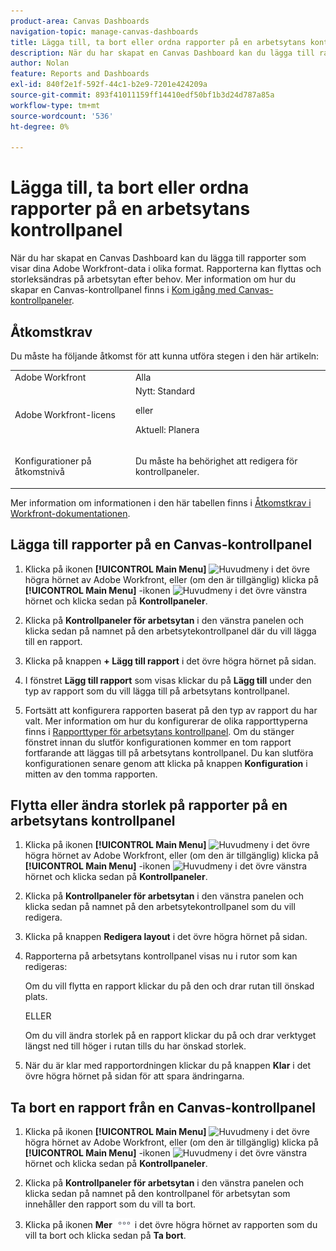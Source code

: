 ```yaml
---
product-area: Canvas Dashboards
navigation-topic: manage-canvas-dashboards
title: Lägga till, ta bort eller ordna rapporter på en arbetsytans kontrollpanel
description: När du har skapat en Canvas Dashboard kan du lägga till rapporter som visar dina Adobe Workfront-data i olika format. Rapporterna kan flyttas och storleksändras på arbetsytan efter behov.
author: Nolan
feature: Reports and Dashboards
exl-id: 840f2e1f-592f-44c1-b2e9-7201e424209a
source-git-commit: 893f41011159ff14410edf50bf1b3d24d787a85a
workflow-type: tm+mt
source-wordcount: '536'
ht-degree: 0%

---
```


# Lägga till, ta bort eller ordna rapporter på en arbetsytans kontrollpanel

När du har skapat en Canvas Dashboard kan du lägga till rapporter som visar dina Adobe Workfront-data i olika format. Rapporterna kan flyttas och storleksändras på arbetsytan efter behov. Mer information om hur du skapar en Canvas-kontrollpanel finns i [Kom igång med Canvas-kontrollpaneler](/help/quicksilver/reports-and-dashboards/canvas-dashboards/manage-canvas-dashboards/get-started-canvas-dashboards.md).

## Åtkomstkrav

Du måste ha följande åtkomst för att kunna utföra stegen i den här artikeln:

<table style="table-layout:auto"> 
 <col> 
 <col> 
 <tbody> 
  <tr> 
   <td role="rowheader">Adobe Workfront</td> 
   <td>Alla</td> 
  </tr> 
  <tr> 
   <td role="rowheader">Adobe Workfront-licens</td> 
   <td>Nytt: Standard
   <p>eller</p>
   <p>Aktuell: Planera</p></td> 
  </tr> 
  <tr> 
   <td role="rowheader">Konfigurationer på åtkomstnivå</td> 
   <td> <p>Du måste ha behörighet att redigera för kontrollpaneler.</p></td> 
  </tr> 
 </tbody> 
</table>

Mer information om informationen i den här tabellen finns i [Åtkomstkrav i Workfront-dokumentationen](/help/quicksilver/administration-and-setup/add-users/access-levels-and-object-permissions/access-level-requirements-in-documentation.md).

## Lägga till rapporter på en Canvas-kontrollpanel

1. Klicka på ikonen **[!UICONTROL Main Menu]** ![Huvudmeny](/help/_includes/assets/main-menu-icon.png) i det övre högra hörnet av Adobe Workfront, eller (om den är tillgänglig) klicka på **[!UICONTROL Main Menu]** -ikonen ![Huvudmeny](/help/_includes/assets/main-menu-icon-left-nav.png) i det övre vänstra hörnet och klicka sedan på **Kontrollpaneler**.

1. Klicka på **Kontrollpaneler för arbetsytan** i den vänstra panelen och klicka sedan på namnet på den arbetsytekontrollpanel där du vill lägga till en rapport.

1. Klicka på knappen **+ Lägg till rapport** i det övre högra hörnet på sidan.

1. I fönstret **Lägg till rapport** som visas klickar du på **Lägg till** under den typ av rapport som du vill lägga till på arbetsytans kontrollpanel.

1. Fortsätt att konfigurera rapporten baserat på den typ av rapport du har valt. Mer information om hur du konfigurerar de olika rapporttyperna finns i [Rapporttyper för arbetsytans kontrollpanel](/help/quicksilver/reports-and-dashboards/canvas-dashboards/report-types/report-types-overview.md). Om du stänger fönstret innan du slutför konfigurationen kommer en tom rapport fortfarande att läggas till på arbetsytans kontrollpanel. Du kan slutföra konfigurationen senare genom att klicka på knappen **Konfiguration** i mitten av den tomma rapporten.

## Flytta eller ändra storlek på rapporter på en arbetsytans kontrollpanel

1. Klicka på ikonen **[!UICONTROL Main Menu]** ![Huvudmeny](/help/_includes/assets/main-menu-icon.png) i det övre högra hörnet av Adobe Workfront, eller (om den är tillgänglig) klicka på **[!UICONTROL Main Menu]** -ikonen ![Huvudmeny](/help/_includes/assets/main-menu-icon-left-nav.png) i det övre vänstra hörnet och klicka sedan på **Kontrollpaneler**.

1. Klicka på **Kontrollpaneler för arbetsytan** i den vänstra panelen och klicka sedan på namnet på den arbetsytekontrollpanel som du vill redigera.

1. Klicka på knappen **Redigera layout** i det övre högra hörnet på sidan.

1. Rapporterna på arbetsytans kontrollpanel visas nu i rutor som kan redigeras:

   Om du vill flytta en rapport klickar du på den och drar rutan till önskad plats.

   ELLER

   Om du vill ändra storlek på en rapport klickar du på och drar verktyget längst ned till höger i rutan tills du har önskad storlek.

1. När du är klar med rapportordningen klickar du på knappen **Klar** i det övre högra hörnet på sidan för att spara ändringarna.

## Ta bort en rapport från en Canvas-kontrollpanel

1. Klicka på ikonen **[!UICONTROL Main Menu]** ![Huvudmeny](/help/_includes/assets/main-menu-icon.png) i det övre högra hörnet av Adobe Workfront, eller (om den är tillgänglig) klicka på **[!UICONTROL Main Menu]** -ikonen ![Huvudmeny](/help/_includes/assets/main-menu-icon-left-nav.png) i det övre vänstra hörnet och klicka sedan på **Kontrollpaneler**.

1. Klicka på **Kontrollpaneler för arbetsytan** i den vänstra panelen och klicka sedan på namnet på den kontrollpanel för arbetsytan som innehåller den rapport som du vill ta bort.

1. Klicka på ikonen **Mer** ![Mer ](/help/quicksilver/reports-and-dashboards/canvas-dashboards/assets/more-icon.png) i det övre högra hörnet av rapporten som du vill ta bort och klicka sedan på **Ta bort**.

